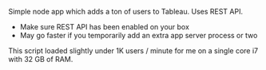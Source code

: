 Simple node app which adds a ton of users to Tableau. Uses REST API. 


- Make sure REST API has been enabled on your box
- May go faster if you temporarily add an extra app server process or two

This script loaded slightly under 1K users / minute for me on a single core i7 with 32 GB of RAM. 

